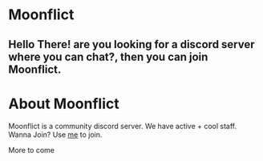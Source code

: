 # Moonflict

## Hello There! are you looking for a discord server where you can chat?, then you can join Moonflict.

# About Moonflict

Moonflict is a community discord server. 
We have active + cool staff.
Wanna Join? Use [me](https://discord.gg/3K3HJaPaHJ) to join.

More to come
